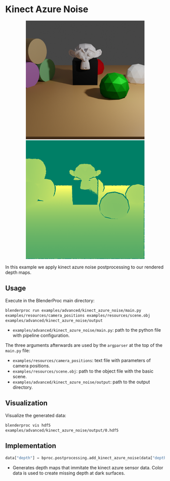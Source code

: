 # Kinect Azure Noise

<p align="center">
<img src="../../../images/kinect_azure_rendering_1.png" alt="Front readme image" width=375>
<img src="../../../images/kinect_azure_rendering_0.png" alt="Front readme image" width=375>
</p>

In this example we apply kinect azure noise postprocessing to our rendered depth maps.

## Usage

Execute in the BlenderProc main directory:

```
blenderproc run examples/advanced/kinect_azure_noise/main.py examples/resources/camera_positions examples/resources/scene.obj examples/advanced/kinect_azure_noise/output
```

* `examples/advanced/kinect_azure_noise/main.py`: path to the python file with pipeline configuration.

The three arguments afterwards are used by the `argparser` at the top of the `main.py` file:
* `examples/resources/camera_positions`: text file with parameters of camera positions.
* `examples/resources/scene.obj`: path to the object file with the basic scene.
* `examples/advanced/kinect_azure_noise/output`: path to the output directory.

## Visualization

Visualize the generated data:

```
blenderproc vis hdf5 examples/advanced/kinect_azure_noise/output/0.hdf5
```

## Implementation

```python
data["depth"] = bproc.postprocessing.add_kinect_azure_noise(data["depth"], data["colors"])
```

* Generates depth maps that immitate the kinect azure sensor data. Color data is used to create missing depth at dark surfaces.




